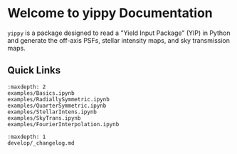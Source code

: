 # Welcome to yippy Documentation

`yippy` is a package designed to read a "Yield Input Package" (YIP) in Python and generate the off-axis PSFs, stellar intensity maps, and sky transmission maps.

## Quick Links

```{toctree}
:maxdepth: 2
examples/Basics.ipynb
examples/RadiallySymmetric.ipynb
examples/QuarterSymmetric.ipynb
examples/StellarIntens.ipynb
examples/SkyTrans.ipynb
examples/FourierInterpolation.ipynb
```

```{toctree}
:maxdepth: 1
develop/_changelog.md
```
